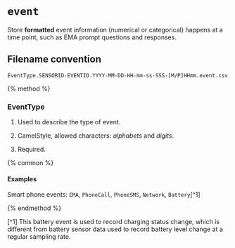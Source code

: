 # `event`

Store **formatted** event information (numerical or categorical) happens at a time point, such as EMA prompt questions and responses.

## Filename convention

```
EventType.SENSORID-EVENTID.YYYY-MM-DD-HH-mm-ss-SSS-[M/P]HHmm.event.csv
```

{% method %}
### EventType

1. Used to describe the type of event.

2. CamelStyle, allowed characters: *alphabets* and *digits*.

3. Required.

{% common %}

#### Examples

Smart phone events: `EMA`, `PhoneCall`, `PhoneSMS`, `Network`, `Battery`[^1]

{% endmethod %}

[^1] This battery event is used to record charging status change, which is different from battery sensor data used to record battery level change at a regular sampling rate.